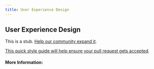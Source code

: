 ```yaml
---
title: User Experience Design
---
```


## User Experience Design

This is a stub. [Help our community expand it](https://github.com/freeCodeCamp/guide-articles/tree/master/articles/User-Experience-Design/index.md).

[This quick style guide will help ensure your pull request gets accepted](https://github.com/freeCodeCamp/guide-articles/blob/master/README.md).

<!-- The article goes here, in GitHub-flavored Markdown. Feel free to add YouTube videos, images, and CodePen/JSBin embeds  -->

#### More Information:
<!-- Please add any articles you think might be helpful to read before writing the article -->


